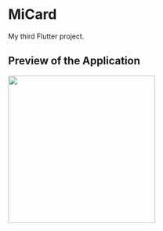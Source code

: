# MiCard

My third Flutter project.

## Preview of the Application

<img src="https://github.com/Kshitiz-b/MiCard/assets/95609931/b5e5caa7-4f5f-4d2f-a2f1-9a1ffb730552" width="300" >
